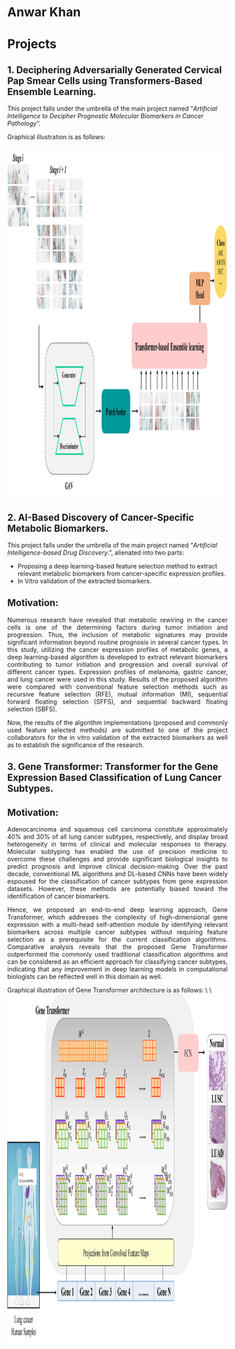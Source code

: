 # Anwar Khan
# **Projects**
## 1.  Deciphering Adversarially Generated Cervical Pap Smear Cells using Transformers-Based Ensemble Learning.

This project falls under the umbrella of the main project named “*Artificial Intelligence to Decipher Prognostic Molecular Biomarkers in Cancer Pathology*”.

Graphical illustration is as follows: 
\
\
<img src="cervical.jpg" width="2000" height="800">

## 2.  AI-Based Discovery of Cancer-Specific Metabolic Biomarkers.

This project falls under the umbrella of the main project named “*Artificial Intelligence-based Drug Discovery*.”, alienated into two parts:
* Proposing a deep learning-based feature selection method to extract relevant metabolic biomarkers from cancer-specific expression profiles.
* In Vitro validation of the extracted biomarkers. 


## Motivation: 
<p align="justify">
Numerous research have revealed that metabolic rewiring in the cancer cells is one of the determining factors during tumor initiation and progression. Thus, the inclusion of metabolic signatures may provide significant information beyond routine prognosis in several cancer types. In this study, utilizing the cancer expression profiles of metabolic genes, a deep learning-based algorithm is developed to extract relevant biomarkers contributing to tumor initiation and progression and overall survival of different cancer types. Expression profiles of melanoma, gastric cancer, and lung cancer were used in this study. Results of the proposed algorithm were compared with conventional feature selection methods such as recursive feature selection (RFE), mutual information (MI), sequential forward floating selection (SFFS), and sequential backward floating selection (SBFS). 
</p>

<p align="justify">
Now, the results of the algorithm implementations (proposed and commonly used feature selected methods) are submitted to one of the project collaborators for the in vitro validation of the extracted biomarkers as well as to establish the significance of the research.
</p>

## 3.  Gene Transformer: Transformer for the Gene Expression Based Classification of Lung Cancer Subtypes.

## Motivation: 
<p align="justify">
Adenocarcinoma and squamous cell carcinoma constitute approximately 40% and 30% of all lung cancer subtypes, respectively, and display broad heterogeneity in terms of clinical and molecular responses to therapy. Molecular subtyping has enabled the use of precision medicine to overcome these challenges and provide significant biological insights to predict prognosis and improve clinical decision-making. Over the past decade, conventional ML algorithms and DL-based CNNs have been widely espoused for the classification of cancer subtypes from gene expression datasets. However, these methods are potentially biased toward the identification of cancer biomarkers. 
</p>
<p align="justify">
Hence, we proposed an end-to-end deep learning approach, Gene Transformer, which addresses the complexity of high-dimensional gene expression with a multi-head self-attention module by identifying relevant biomarkers across multiple cancer subtypes without requiring feature selection as a prerequisite for the current classification algorithms. Comparative analysis reveals that the proposed Gene Transformer outperformed the commonly used traditional classification algorithms and can be considered as an efficient approach for classifying cancer subtypes, indicating that any improvement in deep learning models in computational biologists can be reflected well in this domain as well.
</p>
Graphical illustration of Gene Transformer architecture is as follows: 
\
\
<img src="Modi_timeline.png" width="1600" height="800">
